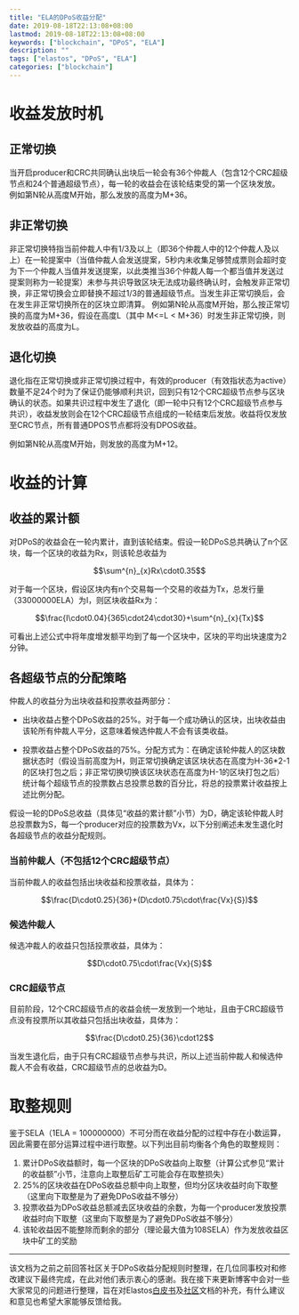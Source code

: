 ```yaml
---
title: "ELA的DPoS收益分配"
date: 2019-08-18T22:13:08+08:00
lastmod: 2019-08-18T22:13:08+08:00
keywords: ["blockchain", "DPoS", "ELA"]
description: ""
tags: ["elastos", "DPoS", "ELA"]
categories: ["blockchain"]
---
```


# 收益发放时机
## 正常切换
当开启producer和CRC共同确认出块后一轮会有36个仲裁人（包含12个CRC超级节点和24个普通超级节点），每一轮的收益会在该轮结束受的第一个区块发放。
例如第N轮从高度M开始，那么发放的高度为M+36。

## 非正常切换
非正常切换特指当前仲裁人中有1/3及以上（即36个仲裁人中的12个仲裁人及以上）在一轮提案中（当值仲裁人会发送提案，5秒内未收集足够赞成票则会超时变为下一个仲裁人当值并发送提案，以此类推当36个仲裁人每一个都当值并发送过提案则称为一轮提案）未参与共识导致区块无法成功最终确认时，会触发非正常切换，非正常切换会立即替换不超过1/3的普通超级节点。当发生非正常切换后，会在发生非正常切换所在的区块立即清算。
例如第N轮从高度M开始，那么按正常切换的高度为M+36，假设在高度L（其中 M<=L < M+36）时发生非正常切换，则发放收益的高度为L。

## 退化切换
退化指在正常切换或非正常切换过程中，有效的producer（有效指状态为active）数量不足24个时为了保证仍能够顺利共识，回到只有12个CRC超级节点参与区块确认的状态。如果共识过程中发生了退化（即一轮中只有12个CRC超级节点参与共识），收益发放则会在12个CRC超级节点组成的一轮结束后发放。收益将仅发放至CRC节点，所有普通DPOS节点都将没有DPOS收益。

例如第N轮从高度M开始，则发放的高度为M+12。

# 收益的计算
## 收益的累计额
对DPoS的收益会在一轮内累计，直到该轮结束。假设一轮DPoS总共确认了n个区块，每一个区块的收益为Rx，则该轮总收益为

$$\sum^{n}_{x}Rx\cdot0.35$$

对于每一个区块，假设区块内有n个交易每一个交易的收益为Tx，总发行量（33000000ELA）为I，则区块收益Rx为：

$$\frac{I\cdot0.04}{365\cdot24\cdot30}+\sum^{n}_{x}{Tx}$$


可看出上述公式中将年度增发额平均到了每一个区块中，区块的平均出块速度为2分钟。

## 各超级节点的分配策略
仲裁人的收益分为出块收益和投票收益两部分：

* 出块收益占整个DPoS收益的25%。对于每一个成功确认的区块，出块收益由该轮所有仲裁人平分，这意味着候选仲裁人不会有该类收益。

* 投票收益占整个DPoS收益的75%。分配方式为：在确定该轮仲裁人的区块数据状态时（假设当前高度为H，则正常切换确定该区块状态在高度为H-36*2-1的区块打包之后；非正常切换切换该区块状态在高度为H-1的区块打包之后）统计每个超级节点的投票数占总投票总数的百分比，将总的投票累计收益按上述比例分配。

假设一轮的DPoS总收益（具体见“收益的累计额”小节）为D，确定该轮仲裁人时总投票数为S，每一个producer对应的投票数为Vx，以下分别阐述未发生退化时各超级节点的收益分配规则。

### 当前仲裁人（不包括12个CRC超级节点）

当前仲裁人的收益包括出块收益和投票收益，具体为：

$$\frac{D\cdot0.25}{36}+(D\cdot0.75\cdot\frac{Vx}{S})$$

### 候选仲裁人

候选冲裁人的收益只包括投票收益，具体为：

$$D\cdot0.75\cdot\frac{Vx}{S}$$

### CRC超级节点

目前阶段，12个CRC超级节点的收益会统一发放到一个地址，且由于CRC超级节点没有投票所以其收益只包括出块收益，具体为：

$$\frac{D\cdot0.25}{36}\cdot12$$

当发生退化后，由于只有CRC超级节点参与共识，所以上述当前仲裁人和候选仲裁人不会有收益，CRC超级节点的总收益为D。

# 取整规则
鉴于SELA（1ELA = 100000000）不可分而在收益分配的过程中存在小数运算，因此需要在部分运算过程中进行取整。以下列出目前均衡各个角色的取整规则：

1. 累计DPoS收益额时，每一个区块的DPoS收益向上取整（计算公式参见“累计的收益额”小节，注意向上取整后矿工可能会存在取整损失）
2. 25%的区块收益在DPoS收益总额中向上取整，但均分区块收益时向下取整（这里向下取整是为了避免DPoS收益不够分）
3. 投票收益为DPoS收益总额减去区块收益的余数，为每一个producer发放投票收益时向下取整（这里向下取整是为了避免DPoS收益不够分）
4. 该轮收益因不能整除而剩余的部分（理论最大值为108SELA）作为发放收益区块中矿工的奖励

---

该文档为之前之前回答社区关于DPoS收益分配规则时整理，在几位同事校对和修改建议下最终完成，在此对他们表示衷心的感谢。我在接下来更新博客中会对一些大家常见的问题进行整理，旨在对Elastos[白皮书](https://www.elastos.org/downloads/elastos_whitepaper_zh.pdf)及[社区](https://www.cyberrepublic.org/)文档的补充，有什么建议和意见也希望大家能够反馈给我。